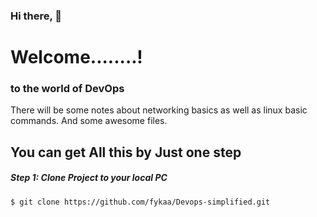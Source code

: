 ### Hi there, 👋 
# Welcome........!
###     to the world of DevOps
There will be some notes about networking basics as well as linux basic commands. And some 
awesome files. 
## You can get All this by Just one step
##### Step 1: Clone Project to your local PC
  `$ git clone https://github.com/fykaa/Devops-simplified.git`
